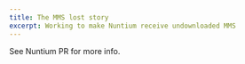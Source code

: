 ```yaml
---
title: The MMS lost story
excerpt: Working to make Nuntium receive undownloaded MMS
---
```

See Nuntium PR for more info.